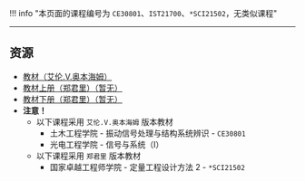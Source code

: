 <!--
## 课程总览  
- 难度评分 Nan / 10 （0 份）  
- 实用评分 Nan / 10 （0 份）  
-->

!!! info "本页面的课程编号为 `CE30801`、`IST21700`、`*SCI21502`，无类似课程"

---

## 资源
- [教材（艾伦.V.奥本海姆）](https://lz.qaiu.top/parser?url=https://cqu-openlib.lanzouh.com/iUaJk1uown0b)
- [教材上册（郑君里）（暂无）]()
- [教材下册（郑君里）（暂无）]()
- **注意！**
    - 以下课程采用 `艾伦.V.奥本海姆` 版本教材  
        - 土木工程学院 - 振动信号处理与结构系统辨识 - `CE30801`  
        - 光电工程学院 - 信号与系统（I）  
    - 以下课程采用 `郑君里` 版本教材  
        - 国家卓越工程师学院 - 定量工程设计方法 2 - `*SCI21502`  
